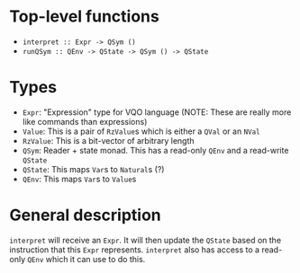 # Top-level functions

- `interpret :: Expr -> QSym ()`
- `runQSym :: QEnv -> QState -> QSym () -> QState`

# Types

- `Expr`: "Expression" type for VQO language (NOTE: These are really more like commands than expressions)
- `Value`: This is a pair of `RzValue`s which is either a `QVal` or an `NVal`
- `RzValue`: This is a bit-vector of arbitrary length
- `QSym`: Reader + state monad. This has a read-only `QEnv` and a read-write `QState`
- `QState`: This maps `Var`s to `Natural`s (?)
- `QEnv`: This maps `Var`s to `Value`s

# General description

`interpret` will receive an `Expr`. It will then update the `QState` based on the instruction that this `Expr` represents. `interpret`
also has access to a read-only `QEnv` which it can use to do this.

